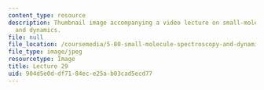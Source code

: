 ```yaml
---
content_type: resource
description: Thumbnail image accompanying a video lecture on small-molecule spectroscopy
  and dynamics.
file: null
file_location: /coursemedia/5-80-small-molecule-spectroscopy-and-dynamics-fall-2008/904d5e0ddf7184ece25ab03cad5ecd77_mit5_80f08lec29_th.jpg
file_type: image/jpeg
resourcetype: Image
title: Lecture 29
uid: 904d5e0d-df71-84ec-e25a-b03cad5ecd77
---
```

